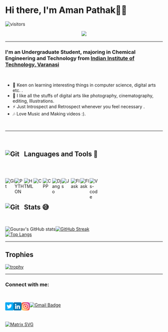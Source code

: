 # Hi there, I'm Aman Pathak👋😄 
![visitors](https://visitor-badge.glitch.me/badge?page_id=amankp77&left_color=e63946&right_color=green) 
<br>
<p align="center">
  <img aligh="center" src="https://c.tenor.com/lUFliafCu_MAAAAC/hello.gif" width="400px">
</p>

---

### I'm an Undergraduate Student, majoring in Chemical Engineering and Technology from  <a href="/https://www.iitbhu.ac.in/"> <b>Indian Institute of Technology</b>, Varanasi</a> 
<br>

- 🌱  Keen on learning interesting things in computer science, digital arts etc. .
- 📸  I like all the stuffs of digital arts like photography, cinematography, editing, Illustrations.
- ⚡  Just Introspect and Retrospect whenever you feel necessary .
- 🎶  Love Music and Making videos :).
<br>

---

<br>

## Languages and Tools 🧰  <img align="left" alt="Git" width="60px" src="https://io.dropinblog.com/uploaded/blogs/34239470/files/featured/top_coding_tools.png" /> 

<br><br>

[<img align="left" alt="Git" width="30px" src="https://github.com/sahilsingh2402/sahilsingh2402/blob/main/files_ss2402/git.svg" />](https://git-scm.com/)

[<img align="left" alt="PYTHON" width="30px" src="https://github.com/sahilsingh2402/sahilsingh2402/blob/main/files_ss2402/python.svg" />](https://www.python.org/)

[<img align="left" alt="HTML" width="30px" src="https://github.com/sahilsingh2402/sahilsingh2402/blob/main/files_ss2402/html.svg" />](https://html.com/)

[<img align="left" alt="C" width="30px" src="https://github.com/sahilsingh2402/sahilsingh2402/blob/main/files_ss2402/c-original.svg" />](https://www.cprogramming.com/)

[<img align="left" alt="CPP" width="30px" src="https://github.com/sahilsingh2402/sahilsingh2402/blob/main/files_ss2402/cpp.svg" />](https://www.cplusplus.com/)

[<img align="left" alt="Django" width="30px" src="https://github.com/sahilsingh2402/sahilsingh2402/blob/main/files_ss2402/django.svg" />](https://www.djangoproject.com/)

[<img align="left" alt="Js" width="30px" src="https://upload.wikimedia.org/wikipedia/commons/6/6a/JavaScript-logo.png" />](https://www.javascript.com/)

[<img align="left" alt="Flask" width="30px" src="https://www.pngfind.com/pngs/m/62-626422_python-logo-clipart-drawing-flask-hd-png-download.png" />](https://flask.palletsprojects.com/)

[<img align="left" alt="Flask" width="30px" src="https://upload.wikimedia.org/wikipedia/commons/9/97/Sqlite-square-icon.svg" />](https://www.sqlite.org/)

[<img align="left" alt="Vs-code" width="30px" src="https://upload.wikimedia.org/wikipedia/commons/9/9a/Visual_Studio_Code_1.35_icon.svg" />](https://code.visualstudio.com/)


<br>
<br>

<br>

## Stats 😅  <img align="left" alt="Git" width="60px" src="https://c.tenor.com/Ej3BJBhwt_0AAAAC/cute-kitty.gif" /> <br>

<!-- <img align="center" src="https://github.com/Gourav-Kr/Gourav-Kr/blob/main/Img/giphy.gif" width="90px"> -->
<br>

![Gourav's GitHub stats](https://github-readme-stats.vercel.app/api?username=amankp77&count_private=true&theme=chartreuse-dark&show_icons=true&line_height=30px)[![GitHub Streak](https://github-readme-streak-stats.herokuapp.com?user=amankp77&theme=github-dark&date_format=M%20j%5B%2C%20Y%5D&border=DDDDDD)](https://git.io/streak-stats)
<br>
[![Top Langs](https://github-readme-stats.vercel.app/api/top-langs/?username=amankp77&layout=compact&theme=chartreuse-dark&show_icons=true&line_height=40px&card_width=445px)](https://github.com/anuraghazra/github-readme-stats)


---

## Trophies

[![trophy](https://github-profile-trophy.vercel.app/?username=amankp77&column=4&theme=darkhub&margin-w=10&margin-h=10)](https://github.com/amankp77/github-profile-trophy)

---

### Connect with me:

<br>

[![Gmail Badge](https://img.shields.io/badge/-aman7kp@gmail.com-c14438?style=flat-square&logo=Gmail&logoColor=white&link=mailto:aman7kp@gmail.com)](mailto:aman7kp@gmail.com)
[<img align="left" alt="gk | Twitter" width="26px" src="https://github.com/Gourav-Kr/Gourav-Kr/blob/main/Img/twitter.png" />](https://twitter.com/Amanpat26988721)
[<img align="left" alt="gk | LinkedIn" width="26px" src="https://github.com/Gourav-Kr/Gourav-Kr/blob/main/Img/linkedin.png" />](https://www.linkedin.com/in/aman-pathak-6125721b7/)
[<img align="left" alt="GK | Instagram" width="26px" src="https://github.com/Gourav-Kr/Gourav-Kr/blob/main/Img/instagram.png" />](https://www.instagram.com/amanpathak254akp/)

<br>


  [![Matrix SVG](https://raw.githubusercontent.com/rodrigograca31/rodrigograca31/master/matrix.svg)](https://www.youtube.com/watch?v=SDkAGkd4NLc)


